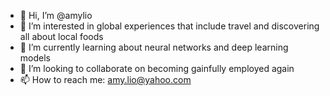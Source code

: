 - 👋 Hi, I’m @amylio
- 👀 I’m interested in global experiences that include travel and discovering all about local foods
 - 🌱 I’m currently learning about neural networks and deep learning models
- 💞️ I’m looking to collaborate on becoming gainfully employed again
- 📫 How to reach me: amy.lio@yahoo.com

<!---
amylio/amylio is a ✨ special ✨ repository because its `README.md` (this file) appears on your GitHub profile.
You can click the Preview link to take a look at your changes.
--->
